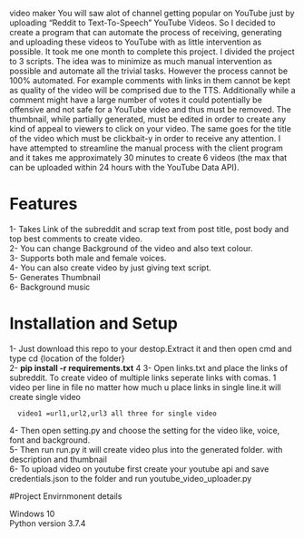 video maker
You will saw alot of channel getting popular on YouTube just by uploading “Reddit to Text-To-Speech” YouTube Videos. So I decided to create a program that can automate the process of receiving, generating and uploading these videos to YouTube with as little intervention as possible. It took me one month to complete this project. I divided the project to 3 scripts.  The idea was to minimize as much manual intervention as possible and automate all the trivial tasks. However the process cannot be 100% automated. For example comments with links in them cannot be kept as quality of the video will be comprised due to the TTS. Additionally while a comment might have a large number of votes it could potentially be offensive and not safe for a YouTube video and thus must be removed. The thumbnail, while partially generated, must be edited in order to create any kind of appeal to viewers to click on your video. The same goes for the title of the video which must be clickbait-y in order to receive any attention. I have attempted to streamline the manual process with the client program and it takes me approximately 30 minutes to create 6 videos (the max that can be uploaded within 24 hours with the YouTube Data API).



# Features

1- Takes Link of the subreddit and scrap text from post title, post body and top best comments to create video.                                                                              
2- You can change Background of the video and also text colour.                                                                                                                                  
3- Supports both male and female voices.                                                                                                                                                      
4- You can also create video by just giving text script.                                                   
5- Generates Thumbnail                                                                                                                                                               
6- Background music




# Installation and Setup

1- Just download this repo to your destop.Extract it and then open cmd and type cd {location of the folder}                                                               
2- **pip install -r requirements.txt**                                                                                                                                               4
3- Open links.txt and place the links of subreddit. To create video of multiple links seperate links with comas.
1 video per line in file no matter how much u place links in single line.it will create single video

      video1 =url1,url2,url3 all three for single video
     
    
4- Then open setting.py and choose the setting for the video like, voice, font and background.                                                                                                                                                                                                             
5- Then run run.py it will create video plus into the generated folder. with description and thumbnail                                                                             
6- To upload video on youtube first create your youtube api and save credentials.json to the folder and run youtube_video_uploader.py                                                    


#Project Envirnmonent details

Windows 10                                                                                                                                                                       
Python version  3.7.4                                                                                                                                                           




